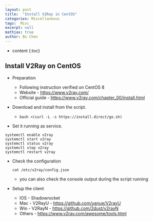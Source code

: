 ```yaml
---
layout: post
title:  "Install V2Ray in CentOS"
categories: Miscellaneous
tags:  Misc
excerpt: null
mathjax: true
author: Bo Chen
---
```


* content
{:toc}

## Install V2Ray on CentOS

* Preparation
  * Following instruction verified on CentOS 8
  * Website - https://www.v2ray.com/
  * Official guide - https://www.v2ray.com/chapter_00/install.html

* Download and install from the script.

  * `bash <(curl -L -s https://install.direct/go.sh)`

* Set it running as service.
  
``` shell
systemctl enable v2ray
systemctl start v2ray
systemctl status v2ray
systemctl stop v2ray
systemctl restart v2ray
```

* Check the configuration

  `cat /etc/v2ray/config.json`

  * you can also check the console output during the script running

* Setup the client
  
  * IOS - Shadowrocket
  * Mac - V2RayU - https://github.com/yanue/V2rayU
  * Win - V2RayN - https://github.com/2dust/v2rayN 
  * Others - https://www.v2ray.com/awesome/tools.html
